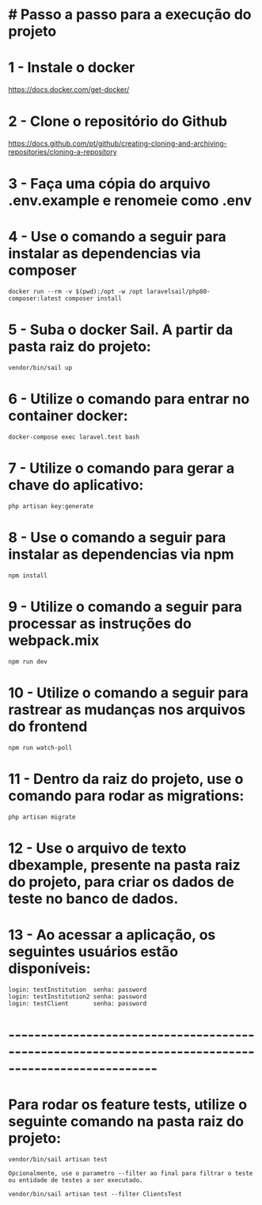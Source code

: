 # #############################################
# # Passo a passo para a execução do projeto ##
# #############################################

# 1 - Instale o docker 

https://docs.docker.com/get-docker/

# 2 - Clone o repositório do Github

https://docs.github.com/pt/github/creating-cloning-and-archiving-repositories/cloning-a-repository

# 3 - Faça uma cópia do arquivo .env.example e renomeie como .env

# 4 - Use o comando a seguir para instalar as dependencias via composer
    docker run --rm -v $(pwd):/opt -w /opt laravelsail/php80-composer:latest composer install

# 5 - Suba o docker Sail. A partir da pasta raiz do projeto:
    vendor/bin/sail up

# 6 - Utilize o comando para entrar no container docker:
    docker-compose exec laravel.test bash

# 7 - Utilize o comando para gerar a chave do aplicativo:
    php artisan key:generate

# 8 - Use o comando a seguir para instalar as dependencias via npm
    npm install

# 9 - Utilize o comando a seguir para processar as instruções do webpack.mix
    npm run dev

# 10 - Utilize o comando a seguir para rastrear as mudanças nos arquivos do frontend
    npm run watch-poll

# 11 - Dentro da raiz do projeto, use o comando para rodar as migrations:
    php artisan migrate

# 12 - Use o arquivo de texto dbexample, presente na pasta raiz do projeto, para criar os dados de teste no banco de dados.

# 13 - Ao acessar a aplicação, os seguintes usuários estão disponíveis:
    login: testInstitution  senha: password
    login: testInstitution2 senha: password
    login: testClient       senha: password


# ---------------------------------------------------------------------------------------------------

# Para rodar os feature tests, utilize o seguinte comando na pasta raiz do projeto:
    vendor/bin/sail artisan test

    Opcionalmente, use o parametro --filter ao final para filtrar o teste ou entidade de testes a ser executado.

    vendor/bin/sail artisan test --filter ClientsTest